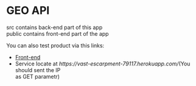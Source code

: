 <h1>GEO API</h1>

<p>src contains back-end part of this app<br>public contains front-end part of the app</p>

<p>You can also test product via this links:</p>
<ul>
    <li><a href="https://hidden-tundra-42494.herokuapp.com/">Front-end</a></li>
    <li>Service locate at <i>https://vast-escarpment-79117.herokuapp.com/</i>(You should sent the IP<br>as GET parametr)</li>
</ul>
